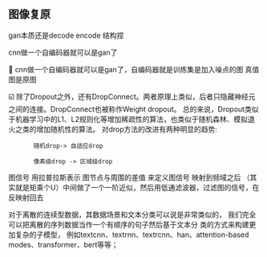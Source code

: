 
## 图像复原


gan本质还是decode encode 结构捏

cnn做一个自编码器就可以是gan了


🚡
cnn做一个自编码器就可以是gan了，自编码器就是训练集是加入噪点的图 真值图是原图

☑️
除了Dropout之外，还有DropConnect。两者原理上类似，后者只隐藏神经元之间的连接。DropConnect也被称作Weight dropout。
总的来说，Dropout类似于机器学习中的L1、L2规则化等增加稀疏性的算法，也类似于随机森林、模拟退火之类的增加随机性的算法。
对drop方法的改进有两种明显的趋势:
           
           随机drop-> 自适应drop

           像素级drop -> 区域级drop




图信号 用拉普拉斯表示 图节点与周围的差值 来定义图信号 映射到频域之后 
（其实就是矩乘个U）中间做了一个一阶近似，然后用低通滤波器，过滤图的信号，在反映射回去


对于离散的连续型数据，其数据场景和文本分类可以说是非常类似的，
我们完全可以把离散的序列数据当作一个有顺序的句子然后基于文本分
类的方式来构建更加复杂的子模型，
例如textcnn、textrnn、textrcnn、han、attention-based modes、transformer、bert等等；
